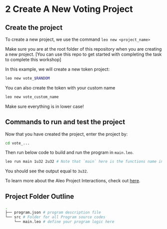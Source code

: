 # 2 Create A New Voting Project

## Create the project
To create a new project, we use the command `leo new <project_name>`

Make sure you are at the root folder of this repository when you are creating a new project. [You can use this repo to get started with completing the task to complete this workshop]

In this example, we will create a new token project:
```bash
leo new vote_$RANDOM
```
You can also create the token with your custom name
```bash
leo new vote_custom_name
```
Make sure everything is in lower case!

## Commands to run and test the project

Now that you have created the project, enter the project by:
```bash
cd vote_...
```

Then run below code to build and run the program in `main.leo`.
```bash
leo run main 1u32 2u32 # Note that `main` here is the functions name in the program, not the file name.
```

You should see the output equal to `3u32`.

To learn more about the Aleo Project Interactions, check out [here](https://developer.aleo.org/leo/hello).

## Project Folder Outline

```bash
.
├── program.json # program description file
└── src # Folder for all Program source codes
    └── main.leo # define your program logic here
```
